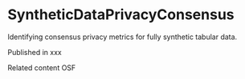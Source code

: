 # SyntheticDataPrivacyConsensus
Identifying consensus privacy metrics for fully synthetic tabular data.

Published in
xxx

Related content
OSF 
